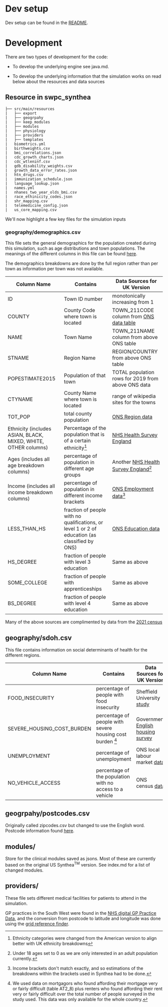 # Dev setup
Dev setup can be found in the [README](https://github.com/nhsengland/swpc_synthea).

# Development
There are two types of development for the code:

- To develop the underlying engine see java.md.

- To develop the underlying information that the simulation works on read below about the resources and data sources

## Resource in swpc_synthea

```
├── src/main/resources
|   ├── export
|   ├── geogrpahy
|   ├── keep_modules
|   ├── modules
|   ├── physiology
|   ├── providers
|   ├── templates
|   biometrics.yml
|   birthweights.csv
|   bmi_correlations.json
|   cdc_growth_charts.json
|   cdc_wtleninf.csv
|   gdb_disability_weights.csv
|   growth_data_error_rates.json
|   htn_drugs.csv
|   immunization_schedule.json
|   language_lookup.json
|   names.yml
|   nhanes_two_year_olds_bmi.csv
|   race_ethinicity_codes.json
|   shr_mapping.csv
|   telemedicine_config.json
|   us_core_mapping.csv
```

We'll now highlight a few key files for the simulation inputs

### geography/demographics.csv
This file sets the general demographics for the population created during this simulation, such as age distributions and town populations. The meanings of the different columns in this file can be found [here](https://github.com/synthetichealth/synthea/wiki/Demographics-for-Other-Areas). 

The demographics breakdowns are done by the full region rather than per town as information per town was not available. 

| Column Name | Contains | Data Sources for UK Version |
| ----------- | ---------|---------------------------- |
| ID | Town ID number | monotonically increasing from 1 |
| COUNTY | County Code where town is located | TOWN_211CODE column from [ONS data table](https://www.ons.gov.uk/peoplepopulationandcommunity/populationandmigration/populationestimates/datasets/understandingtownsinenglandandwalespopulationanddemography) |
| NAME | Town Name | TOWN_211NAME column from above ONS table |
| STNAME | Region Name | REGION/COUNTRY from above ONS table |
| POPESTIMATE2015 | Population of that town | TOTAL population rows for 2019 from above ONS data |
| CTYNAME | County Name where town is located | range of wikipedia sites for the towns |
| TOT_POP |  total county population | [ONS Region data](https://explore-local-statistics.beta.ons.gov.uk/areas/E12000009-south-west) |
| Ethnicity (includes ASIAN, BLACK, MIXED, WHITE, OTHER columns) | Percentage of the population that is of a certain ethnicity[^1] | [NHS Health Survey England](https://digital.nhs.uk/data-and-information/publications/statistical/health-survey-england-additional-analyses/ethnicity-and-health-2011-2019-experimental-statistics/data-tables) |
| Ages (includes all age breakdown columns) | percentage of population in different age groups | Another [NHS Health Survey England](https://digital.nhs.uk/data-and-information/publications/statistical/health-survey-for-england/2021-part-2)[^2] |
| Income (includes all income breakdown columns) | percentage of population in different income brackets | [ONS Employment data](https://www.ons.gov.uk/datasets/ashe-tables-25/editions/time-series/versions/7)[^3] |
| LESS_THAN_HS | fraction of people with no qualifications, or level 1 or 2 of education (as classified by ONS) | [ONS Education data](https://www.ons.gov.uk/peoplepopulationandcommunity/educationandchildcare/bulletins/educationenglandandwales/census2021#how-highest-level-of-qualification-varied-across-england-and-wales) |
| HS_DEGREE | fraction of people with level 3 education | Same as above |
| SOME_COLLEGE | fraction of people with apprenticeships | Same as above |
| BS_DEGREE | fraction of people with level 4 education | Same as above |

Many of the above sources are complimented by data from the [2021 census](https://www.nomisweb.co.uk/sources/census_2021/report?compare=E12000009)

## geography/sdoh.csv
This file contains information on social determinants of health for the different regions.

| Column Name | Contains | Data Sources for UK Version |
| ----------- | ---------|---------------------------- |
| FOOD_INSECURITY | percentage of people with food insecurity | Sheffield University [study](https://shefuni.maps.arcgis.com/apps/instant/interactivelegend/index.html?appid=8be0cd9e18904c258afd3c959d6fc4d7) | 
| SEVERE_HOUSING_COST_BURDEN | percentage of people with severe housing cost burden [^4] | Government [English housing survey](https://www.gov.uk/government/statistics/annex-tables-for-english-housing-survey-headline-report-2022-to-2023) |
| UNEMPLOYMENT | percentage of unemployment | ONS local labour market [data](https://www.ons.gov.uk/visualisations/labourmarketlocal/E06000066/) |
| NO_VEHICLE_ACCESS | percentage of the population with no access to a vehicle | ONS census [data](https://www.ons.gov.uk/census/maps/choropleth/housing/number-of-cars-or-vans/number-of-cars-3a/no-cars-or-vans-in-household?geoLock=lad&lad=E07000042) |

## geogrpahy/postcodes.csv
Originally called zipcodes.csv but changed to use the English word. Postcode information found [here](https://www.freemaptools.com/download-uk-postcode-lat-lng.htm). 

## modules/ 
Store for the clinical modules saved as jsons.  Most of these are currently based on the original US Synthea<sup>TM</sup> version.  See index.md for a list of changed modules.

## providers/
These file sets different medical facilities for patients to attend in the simulation. 

GP practices in the South West were found in the [NHS digital GP Practice Data](https://digital.nhs.uk/services/organisation-data-service/export-data-files/csv-downloads/gp-and-gp-practice-related-data), and the conversion from postcode to latitude and longitude was done using the [grid reference finder](https://gridreferencefinder.com/postcodeBatchConverter/). 




[^1]: Ethnicity categories were changed from the American version to align better with UK ethnicity breakdowns 
[^2]: Under 18 ages set to 0 as we are only interested in an adult population currently. 
[^3]: Income brackets don't match exactly, and so estimations of the breakdowns within the brackets used in Synthea had to be done. 
[^4]: We used data on mortgagors who found affording their mortgage very or fairly difficult (table AT2_8) plus renters who found affording their rent very or fairly difficult over the total number of people surveyed in the study used. This data was only available for the whole country. 
